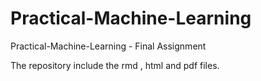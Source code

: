 # Practical-Machine-Learning
Practical-Machine-Learning - Final Assignment

The repository include the rmd , html and pdf files.


